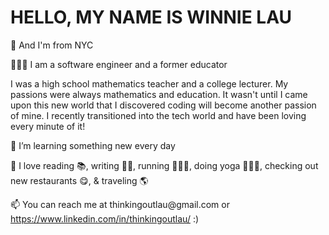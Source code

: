 <h1>HELLO, MY NAME IS WINNIE LAU</h1> 
  
<p>🗽 And I'm from NYC</p>
<p>👩🏻‍💻 I am a software engineer and a former educator </p>
<p>I was a high school mathematics teacher and a college lecturer. My passions were always mathematics and education. It wasn't until I came upon this new world that I discovered coding will become another passion of mine. I recently transitioned into the tech world and have been loving every minute of it!
</p>
<p>🌼 I’m learning something new every day</p>
<p>💓 I love reading 📚, writing ✍🏼, running 🏃🏻‍♀️, doing yoga 🧘🏻‍♀️, checking out new restaurants 😋, & traveling 🌎</p>
<p>📫 You can reach me at thinkingoutlau@gmail.com or <a target="_blank" href="https://www.linkedin.com/in/thinkingoutlau" at>https://www.linkedin.com/in/thinkingoutlau/</a> :)</p>
